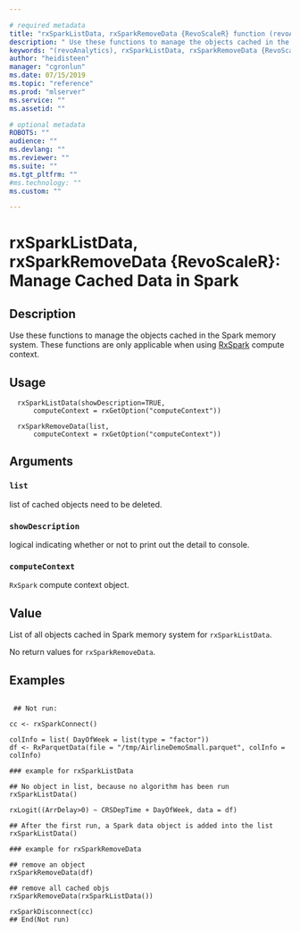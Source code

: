 ```yaml
--- 

# required metadata 
title: "rxSparkListData, rxSparkRemoveData {RevoScaleR} function (revoAnalytics) | Microsoft Docs" 
description: " Use these functions to manage the objects cached in the Spark memory system. These functions are only applicable when using [RxSpark](RxSpark.md) compute context. " 
keywords: "(revoAnalytics), rxSparkListData, rxSparkRemoveData {RevoScaleR}, rxSparkListData, rxSparkRemoveData" 
author: "heidisteen" 
manager: "cgronlun" 
ms.date: 07/15/2019
ms.topic: "reference" 
ms.prod: "mlserver" 
ms.service: "" 
ms.assetid: "" 

# optional metadata 
ROBOTS: "" 
audience: "" 
ms.devlang: "" 
ms.reviewer: "" 
ms.suite: "" 
ms.tgt_pltfrm: "" 
#ms.technology: "" 
ms.custom: "" 

--- 
```




 # rxSparkListData, rxSparkRemoveData {RevoScaleR}: Manage Cached Data in Spark 
 ## Description

Use these functions to manage the objects cached in the Spark memory system. These functions are only applicable when using [RxSpark](RxSpark.md) compute context.


 ## Usage

```   
  rxSparkListData(showDescription=TRUE,
      computeContext = rxGetOption("computeContext"))

  rxSparkRemoveData(list,
      computeContext = rxGetOption("computeContext"))    

```


 ## Arguments



 ### `list`
 list of cached objects need to be deleted. 


 ### `showDescription`
 logical indicating whether or not to print out the detail to console. 


 ### `computeContext`
 `RxSpark` compute context object. 




 ## Value

List of all objects cached in Spark memory system for `rxSparkListData`.

No return values for `rxSparkRemoveData`.


 ## Examples

 ```

  ## Not run:

cc <- rxSparkConnect()

colInfo = list( DayOfWeek = list(type = "factor"))
df <- RxParquetData(file = "/tmp/AirlineDemoSmall.parquet", colInfo = colInfo)

### example for rxSparkListData

## No object in list, because no algorithm has been run 
rxSparkListData()

rxLogit((ArrDelay>0) ~ CRSDepTime + DayOfWeek, data = df)

## After the first run, a Spark data object is added into the list
rxSparkListData()

### example for rxSparkRemoveData

## remove an object
rxSparkRemoveData(df)

## remove all cached objs
rxSparkRemoveData(rxSparkListData())

rxSparkDisconnect(cc)
 ## End(Not run) 
```

